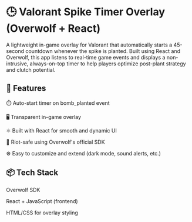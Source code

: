 # 🕒 Valorant Spike Timer Overlay (Overwolf + React)
A lightweight in-game overlay for Valorant that automatically starts a 45-second countdown whenever the spike is planted. Built using React and Overwolf, this app listens to real-time game events and displays a non-intrusive, always-on-top timer to help players optimize post-plant strategy and clutch potential.

## 🔧 Features
⏱️ Auto-start timer on bomb_planted event

🖥️ Transparent in-game overlay

⚛️ Built with React for smooth and dynamic UI

🔐 Riot-safe using Overwolf's official SDK

⚙️ Easy to customize and extend (dark mode, sound alerts, etc.)

## 📦 Tech Stack
Overwolf SDK

React + JavaScript (frontend)

HTML/CSS for overlay styling
